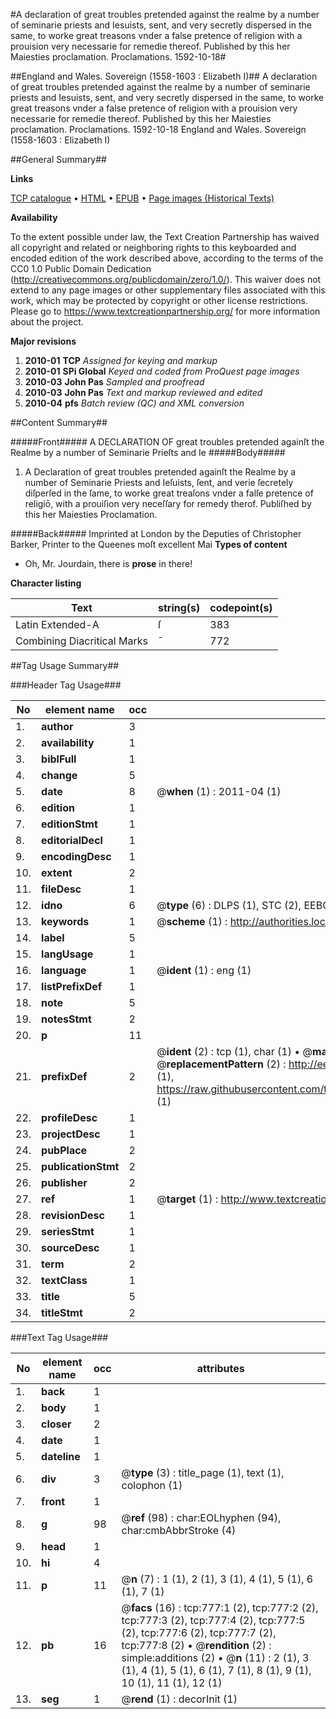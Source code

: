 #A declaration of great troubles pretended against the realme by a number of seminarie priests and Iesuists, sent, and very secretly dispersed in the same, to worke great treasons vnder a false pretence of religion with a prouision very necessarie for remedie thereof. Published by this her Maiesties proclamation. Proclamations. 1592-10-18#

##England and Wales. Sovereign (1558-1603 : Elizabeth I)##
A declaration of great troubles pretended against the realme by a number of seminarie priests and Iesuists, sent, and very secretly dispersed in the same, to worke great treasons vnder a false pretence of religion with a prouision very necessarie for remedie thereof. Published by this her Maiesties proclamation.
Proclamations. 1592-10-18
England and Wales. Sovereign (1558-1603 : Elizabeth I)

##General Summary##

**Links**

[TCP catalogue](http://www.ota.ox.ac.uk/tcp/)  • 
[HTML](http://tei.it.ox.ac.uk/tcp/Texts-HTML/free/A21/A21879.html)  • 
[EPUB](http://tei.it.ox.ac.uk/tcp/Texts-EPUB/free/A21/A21879.epub) • 
[Page images (Historical Texts)](https://historicaltexts.jisc.ac.uk/eebo-99836499e)

**Availability**

To the extent possible under law, the Text Creation Partnership has waived all copyright and related or neighboring rights to this keyboarded and encoded edition of the work described above, according to the terms of the CC0 1.0 Public Domain Dedication (http://creativecommons.org/publicdomain/zero/1.0/). This waiver does not extend to any page images or other supplementary files associated with this work, which may be protected by copyright or other license restrictions. Please go to https://www.textcreationpartnership.org/ for more information about the project.

**Major revisions**

1. __2010-01__ __TCP__ *Assigned for keying and markup*
1. __2010-01__ __SPi Global__ *Keyed and coded from ProQuest page images*
1. __2010-03__ __John Pas__ *Sampled and proofread*
1. __2010-03__ __John Pas__ *Text and markup reviewed and edited*
1. __2010-04__ __pfs__ *Batch review (QC) and XML conversion*

##Content Summary##

#####Front#####
A DECLARATION OF great troubles pretended againſt the Realme by a number of Seminarie Prieſts and Ie
#####Body#####

1. A Declaration of great troubles pretended againſt the Realme by a number of Seminarie Priests and Ieſuists, ſent, and verie ſecretely diſperſed in the ſame, to worke great treaſons vnder a falſe pretence of religiō, with a prouiſion very neceſſary for remedy therof. Publiſhed by this her Maiesties Proclamation.

#####Back#####
Imprinted at London by the Deputies of Christopher Barker, Printer to the Queenes moſt excellent Mai
**Types of content**

  * Oh, Mr. Jourdain, there is **prose** in there!

**Character listing**


|Text|string(s)|codepoint(s)|
|---|---|---|
|Latin Extended-A|ſ|383|
|Combining             Diacritical Marks|̄|772|

##Tag Usage Summary##

###Header Tag Usage###

|No|element name|occ|attributes|
|---|---|---|---|
|1.|__author__|3||
|2.|__availability__|1||
|3.|__biblFull__|1||
|4.|__change__|5||
|5.|__date__|8| @__when__ (1) : 2011-04 (1)|
|6.|__edition__|1||
|7.|__editionStmt__|1||
|8.|__editorialDecl__|1||
|9.|__encodingDesc__|1||
|10.|__extent__|2||
|11.|__fileDesc__|1||
|12.|__idno__|6| @__type__ (6) : DLPS (1), STC (2), EEBO-CITATION (1), PROQUEST (1), VID (1)|
|13.|__keywords__|1| @__scheme__ (1) : http://authorities.loc.gov/ (1)|
|14.|__label__|5||
|15.|__langUsage__|1||
|16.|__language__|1| @__ident__ (1) : eng (1)|
|17.|__listPrefixDef__|1||
|18.|__note__|5||
|19.|__notesStmt__|2||
|20.|__p__|11||
|21.|__prefixDef__|2| @__ident__ (2) : tcp (1), char (1)  •  @__matchPattern__ (2) : ([0-9\-]+):([0-9IVX]+) (1), (.+) (1)  •  @__replacementPattern__ (2) : http://eebo.chadwyck.com/downloadtiff?vid=$1&page=$2 (1), https://raw.githubusercontent.com/textcreationpartnership/Texts/master/tcpchars.xml#$1 (1)|
|22.|__profileDesc__|1||
|23.|__projectDesc__|1||
|24.|__pubPlace__|2||
|25.|__publicationStmt__|2||
|26.|__publisher__|2||
|27.|__ref__|1| @__target__ (1) : http://www.textcreationpartnership.org/docs/. (1)|
|28.|__revisionDesc__|1||
|29.|__seriesStmt__|1||
|30.|__sourceDesc__|1||
|31.|__term__|2||
|32.|__textClass__|1||
|33.|__title__|5||
|34.|__titleStmt__|2||


###Text Tag Usage###

|No|element name|occ|attributes|
|---|---|---|---|
|1.|__back__|1||
|2.|__body__|1||
|3.|__closer__|2||
|4.|__date__|1||
|5.|__dateline__|1||
|6.|__div__|3| @__type__ (3) : title_page (1), text (1), colophon (1)|
|7.|__front__|1||
|8.|__g__|98| @__ref__ (98) : char:EOLhyphen (94), char:cmbAbbrStroke (4)|
|9.|__head__|1||
|10.|__hi__|4||
|11.|__p__|11| @__n__ (7) : 1 (1), 2 (1), 3 (1), 4 (1), 5 (1), 6 (1), 7 (1)|
|12.|__pb__|16| @__facs__ (16) : tcp:777:1 (2), tcp:777:2 (2), tcp:777:3 (2), tcp:777:4 (2), tcp:777:5 (2), tcp:777:6 (2), tcp:777:7 (2), tcp:777:8 (2)  •  @__rendition__ (2) : simple:additions (2)  •  @__n__ (11) : 2 (1), 3 (1), 4 (1), 5 (1), 6 (1), 7 (1), 8 (1), 9 (1), 10 (1), 11 (1), 12 (1)|
|13.|__seg__|1| @__rend__ (1) : decorInit (1)|
